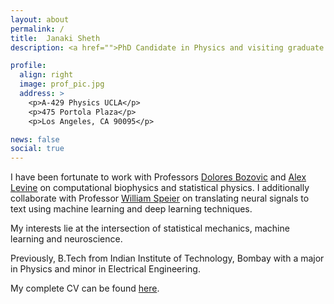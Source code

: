 ```yaml
---
layout: about
permalink: /
title:  Janaki Sheth
description: <a href="">PhD Candidate in Physics and visiting graduate student at Brain Computer Interface Lab at UCLA</a>.

profile:
  align: right
  image: prof_pic.jpg
  address: >
    <p>A-429 Physics UCLA</p>
    <p>475 Portola Plaza</p>
    <p>Los Angeles, CA 90095</p>

news: false
social: true
---
```


I have been fortunate to work with Professors [Dolores Bozovic](http://www.pa.ucla.edu/directory/dolores-bozovic) and [Alex Levine](http://alevine.chem.ucla.edu/) on computational biophysics and statistical physics. I additionally collaborate with Professor [William Speier](https://mii.ucla.edu/people/wspeier/) on translating neural signals to text using machine learning and deep learning techniques.

My interests lie at the intersection of statistical mechanics, machine learning and neuroscience.

Previously, B.Tech from Indian Institute of Technology, Bombay with a major in Physics and minor in Electrical Engineering.

My complete CV can be found [here](https://ucla.academia.edu/janakisheth/CurriculumVitae).
